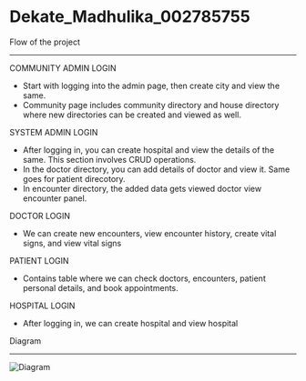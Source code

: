 # Dekate_Madhulika_002785755

Flow of the project
___________________________________________________________________________________________________________________________________
COMMUNITY ADMIN LOGIN
* Start with logging into the admin page, then create city and view the same. 
* Community page includes community directory and house directory where new directories can be created and viewed as well.

SYSTEM ADMIN LOGIN
* After logging in, you can create hospital and view the details of the same. This section involves CRUD operations. 
* In the doctor directory, you can add details of doctor and view it. Same goes for patient direcotory. 
* In encounter directory, the added data gets viewed doctor view encounter panel.

DOCTOR LOGIN
* We can create new encounters, view encounter history, create vital signs, and view vital signs

PATIENT LOGIN
* Contains table where we can check doctors, encounters, patient personal details, and book appointments.

HOSPITAL LOGIN
* After logging in, we can create hospital and view hospital

Diagram
____________________________________________________________________________________________________________________________________

![Diagram](https://user-images.githubusercontent.com/114511472/200100441-529cb876-419f-47e4-9dbe-87ed45e198ce.jpeg)

